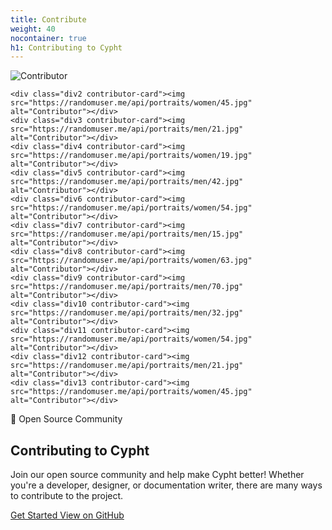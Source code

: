 ```yaml
---
title: Contribute
weight: 40
nocontainer: true
h1: Contributing to Cypht
---
```


<!-- Hero Section -->
<section class="contribute-hero">

<div class="parent">
    <div class="div1 contributor-card"><img src="https://randomuser.me/api/portraits/men/32.jpg" alt="Contributor"></div>

    <div class="div2 contributor-card"><img src="https://randomuser.me/api/portraits/women/45.jpg" alt="Contributor"></div>
    <div class="div3 contributor-card"><img src="https://randomuser.me/api/portraits/men/21.jpg" alt="Contributor"></div>
    <div class="div4 contributor-card"><img src="https://randomuser.me/api/portraits/women/19.jpg" alt="Contributor"></div>
    <div class="div5 contributor-card"><img src="https://randomuser.me/api/portraits/men/42.jpg" alt="Contributor"></div>
    <div class="div6 contributor-card"><img src="https://randomuser.me/api/portraits/women/54.jpg" alt="Contributor"></div>
    <div class="div7 contributor-card"><img src="https://randomuser.me/api/portraits/men/15.jpg" alt="Contributor"></div>
    <div class="div8 contributor-card"><img src="https://randomuser.me/api/portraits/women/63.jpg" alt="Contributor"></div>
    <div class="div9 contributor-card"><img src="https://randomuser.me/api/portraits/men/70.jpg" alt="Contributor"></div>
    <div class="div10 contributor-card"><img src="https://randomuser.me/api/portraits/men/32.jpg" alt="Contributor"></div>
    <div class="div11 contributor-card"><img src="https://randomuser.me/api/portraits/women/54.jpg" alt="Contributor"></div>
    <div class="div12 contributor-card"><img src="https://randomuser.me/api/portraits/men/21.jpg" alt="Contributor"></div>
    <div class="div13 contributor-card"><img src="https://randomuser.me/api/portraits/women/45.jpg" alt="Contributor"></div>

</div>
 
  <div class="contribute-hero-content">
    <div class="contribute-header">
      <div class="mb-2">
        <span class="chip">🤝 Open Source Community</span>
      </div>
      <h1 class="contribute-title">
        Contributing to Cypht
      </h1>
    </div>
    <p class="contribute-subtitle">
      Join our open source community and help make Cypht better! Whether you're a developer, designer, 
      or documentation writer, there are many ways to contribute to the project.
    </p>
    <div class="contribute-buttons">
      <a href="#contributing" class="btn btn-dark">
        Get Started
      </a>
      <a href="https://github.com/cypht-org/cypht" class="btn btn-light" target="_blank" rel="noopener">
        View on GitHub
      </a>
    </div>
  </div>
</section>
